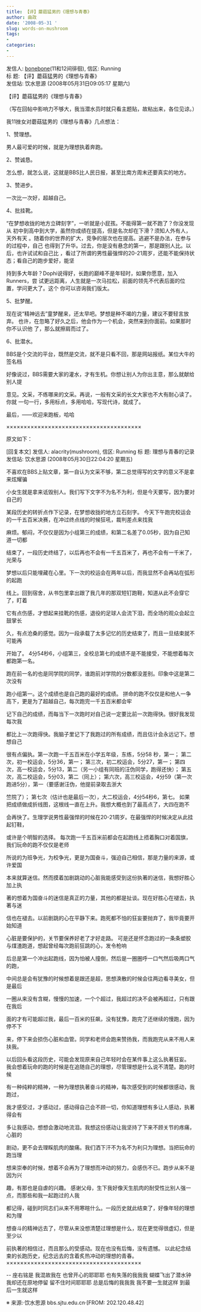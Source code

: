 ```yaml
---
title: 【评】蘑菇猛男的《理想与青春》
author: 曲政
date: '2008-05-31 '
slug: words-on-mushroom
tags:
- 
categories:
- 
---
```


发信人: [bonebone](http://bbs.sjtu.edu.cn/bbsqry?userid=bonebone)(11和12间徘徊), 信区: Running  
标 题: 【评】蘑菇猛男的《理想与青春》  
发信站: 饮水思源 (2008年05月31日09:05:17 星期六)

【评】蘑菇猛男的《理想与青春》

（写在回帖中影响力不够大，我当潜水员时就只看主题贴，故粘出来，各位见谅。）

我11挫女对蘑菇猛男的《理想与青春》几点想法：


1、赞理想。

男人最可爱的时候，就是为理想执着奔跑。

2、赞诚恳。

怎么想，就怎么说，这就是BBS比人民日报，甚至比南方周末还要真实的地方。

3、赞进步。

一次比一次好，超越自己。

4、批挂靴。

“在梦想收拢的地方立碑刻字”，一听就是小屁孩。不能得第一就不跑了？你没发现从
初中到高中到大学，虽然你成绩在提高，但是名次却在下滑？须知人外有人，天外有天
。随着你的世界的扩大，竞争的层次也在提高。逃避不是办法，在参与的过程中，自己
也得到了升华。过去，你是没有悬念的第一，那是跟别人比。以后，也许试试和自己比
，看过了所谓的男性最强悍的20-21周岁，还能不能保持状态；看自己的跑步爱好，能坚

持到多大年龄？Dophi说得好，长跑的巅峰不是年轻时，如果你愿意，加入Runners，尝
试更远距离，人生就是一次马拉松，前面的领先不代表后面的位置，学问更大了。这个
你可以咨询我们版太。

5、批梦醒。

现在说“精神远去”童梦醒来，还太早吧。梦想是种不竭的力量，建议不要轻言放弃。
也许，在忽略了好久之后，他会作为一个机会，突然来到你面前。如果那时你不认识他
了，那么就擦肩而过了。

6、批潜水。

BBS是个交流的平台，既然是交流，就不是只看不回，那是网站报纸。某位大牛的签名档

好像说过，BBS需要大家的灌水，才有生机。你想让别人为你出主意，那么就献给别人提

意见。文采，不练哪来的文采。再说，一般有文采的长文大家也不大有耐心读了。你就
一句一行，多用标点，多用哈哈，写现代诗，就成了。

最后，——欢迎来跑板，哈哈

×××××××××××××××××××××××××××××××××××××××

原文如下：

[回复本文] 发信人: alacrity(mushroom), 信区: Running
标 题: 理想与青春的记录
发信站: 饮水思源 (2008年05月30日22:04:20 星期五)

不喜欢在BBS上贴文章，第一自认为文采不够，第二总觉得写的文字的意义不是拿来炫耀骗

小女生就是拿来诋毁别人。我们写下文字不为名不为利，但是今天要写，因为要对自己的

某段历史的转折点作下记录，在梦想收拢的地方立石刻字。
  今天下午跑完校运会的一千五百米决赛，在冲过终点线的时候狂吼，裁判差点来找我

麻烦。郁闷，不仅仅是因为小组第三的成绩，和第二名差了0.05秒，因为自己知道一切都

结束了，一段历史终结了，以后再也不会有一千五百米了，再也不会有一千米了，光荣与

梦想以后只能埋藏在心里。下一次的校运会在两年以后，而我显然不会再站在弧形的起跑

线上。回到宿舍，从书包里拿出跟了我几年的那双短钉跑鞋，知道从此不会穿它了，盯着

它有点伤感，才想起来挂靴的伤感，退役的足球人会流下泪，而全场的观众会起立鼓掌长

久，有点沧桑的感觉。因为一段承载了太多记忆的历史结束了，而且一旦结束就不可能再

开始了。
  4分54秒6，小组第三，全校总第七的成绩不是不能接受，不能想着每次都跑第一名。

跑在前一名的也是同学院的同学，谁跑前对学院的分数都没差别。印象中这是第二次没有

跑小组第一。这个成绩也是自己跑的最好的成绩。
  拼命的跑不仅仅是和他人一争高下，更是为了超越自己，每次跑完一千五百米都会牢

记下自己的成绩，而每当下一次跑时对自己说一定要比前一次跑得快。很好我发现每次我

都比上一次跑得快。我脑子里记下了我跑过的所有成绩，而且估计会永远记下。想想自己

很有点偏执。第一次跑一千五百米在小学五年级，东练，5分58 秒，第一；
第二次，初一校运会，5分36，第一；
第三次，初二校运会，5分27，第一；
第四次，高一校运会，5分13，第二（另一小组有同班的汪伪同学，跑得还快）；
第五次，高二校运会，5分03，第二（同上）；
第六次，高三校运会，4分59（第一次跑进5分），第一（要感谢汪伪，他提前录取去浙大

竺院了）；
第七次（估计也是最后一次），大二校运会，4分54秒6，第七。
  如果把成绩做成折线图，这根线一直在上升。我想大概也到了最高点了，大四在跑不

会再快了。生理学说男性最强悍的时候在20-21周岁。在最强悍的时候决定从此挂起钉鞋，

或许是个明智的选择。
  每次跑一千五百米前都会在起跑线上捂着胸口对着国旗，我们玩命的跑不仅仅是老师

所说的为班争光，为校争光，更是为国奋斗，强迫自己相信，那是力量的来源，或许爱国

本来就算迷信。然而摸着加剧跳动的心脏我能感受到这份执著的迷信，我想好胜心加上执

著的想着为国奋斗的迷信是真正的力量，其他的都是扯谈。现在好胜心在褪去，执著与迷

信也在褪去。以前剧跳的心在平静下来。跑死都不怕的狂妄要抛弃了，我毕竟要开始知道

心脏是要保护的，关节要保养好老了才好走路。
  可是还是怀念跑过的一条条塑胶与煤渣跑道，想起曾经每次跑前狂跳的心，发令枪响

后总是第一个冲出起跑线，因为怕被人撞倒，然后是一圈圈呼一口气然后吸两口气的跑，

中间总是会有犹豫的时候想着是跟还是超，思想涣散的时候会往两边看寻美女，但是最后

一圈从来没有含糊，慢慢的加速，一个个超过，我超过的决不会被再超过，只有跟在我后

面的才有可能超过我，最后一百米的狂飙，没有犹豫，跑完了还继续的慢跑，因为停不下

来，停下来会损伤心脏和血管。同学和老师会跑来赞扬我，而我跑完从来不用人来扶我。

以后回头看这段历史，可能会发现原来自己年轻时会在某件事上这么执著狂妄。
  我会想着玩命的跑的时候是在追随自己的理想，尽管理想是什么说不清楚。跑的时候

有一种纯粹的精神，一种为理想执著奋斗的精神，每次感受到的时候都很感动，我跑过，

我才感受过，才感动过，感动得自己会不顾一切，你知道理想有多让人感动，执著得会有

多让我感动，想想会激动地流泪。我想这份感动让我坚持了下来不顾关节的疼痛，心脏的

剧动，更不会去理睬肌肉的酸痛。我们洒下汗不为名不为利只为理想。当把玩命的跑当理

想来崇奉的时候，想着不会再为了理想而冲动的努力，会感伤不已。跑步从来不是因为兴

趣，有那也是自虐的兴趣。
  感谢父母，生下我好像天生肌肉的耐受性比别人强一点，而那些和我一起跑过的人我

都记得，碰到时同志们从来不用寒暄什么。一段历史就此结束了，好像年轻的理想和为理

想奋斗的精神远去了，尽管从来没想清楚过理想是什么，现在更觉得很虚幻，但是至少以

前执著的相信过，而且那么的受感动。现在也没有后悔，没有遗憾。
  以此纪念结束的长跑历史，纪念远去的含着炙热冲动的理想的青春。
×××××××××××××××××××××××××××××××××××××××

\--
座右铭是 我混故我在
也曾开心的耶耶耶 也有失落的我我我
蝴蝶飞出了潜水钟 我却还在原地停留
留不住时间耶耶耶 总是后悔的我我我
我不要一生就这样 到最后一生就这样

※ 来源:·饮水思源 bbs.sjtu.edu.cn·[FROM: 202.120.48.42]